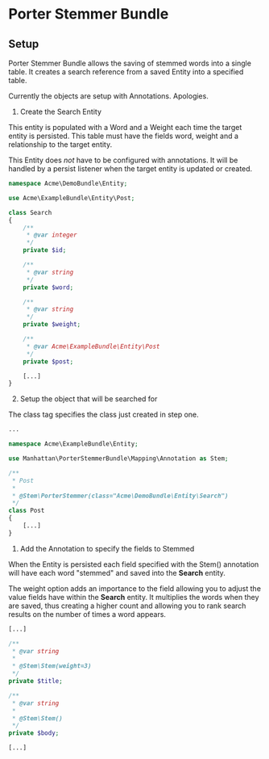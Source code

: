 Porter Stemmer Bundle
============

Setup
-----

Porter Stemmer Bundle allows the saving of stemmed words into a single table. It creates a search reference from a saved Entity into a specified table.

Currently the objects are setup with Annotations. Apologies.

1. Create the Search Entity

This entity is populated with a Word and a Weight each time the target entity is persisted. This table must have the fields word, weight and a relationship to the target entity.

This Entity does *not* have to be configured with annotations. It will be handled by a persist listener when the target entity is updated or created.

``` php
namespace Acme\DemoBundle\Entity;

use Acme\ExampleBundle\Entity\Post;

class Search
{
    /**
     * @var integer
     */
    private $id;

    /**
     * @var string
     */
    private $word;

    /**
     * @var string
     */
    private $weight;

    /**
     * @var Acme\ExampleBundle\Entity\Post
     */
    private $post;

    [...]
}

```

2. Setup the object that will be searched for

The class tag specifies the class just created in step one.

``` php
...

namespace Acme\ExampleBundle\Entity;

use Manhattan\PorterStemmerBundle\Mapping\Annotation as Stem;

/**
 * Post
 *
 * @Stem\PorterStemmer(class="Acme\DemoBundle\Entity\Search")
 */
class Post
{
    [...]
}

```

1. Add the Annotation to specify the fields to Stemmed

When the Entity is persisted each field specified with the Stem() annotation will have each word "stemmed" and saved into the __Search__ entity.

The weight option adds an importance to the field allowing you to adjust the value fields have within the __Search__ entity. It multiplies the words when they are saved, thus creating a higher count and allowing you to rank search results on the number of times a word appears.

``` php
[...]

/**
 * @var string
 *
 * @Stem\Stem(weight=3)
 */
private $title;

/**
 * @var string
 *
 * @Stem\Stem()
 */
private $body;

[...]

```
